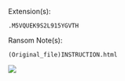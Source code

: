 Extension(s): 
```
.M5VQUEK9S2L915YGVTH 
```
Ransom Note(s): 
```
(Original_file)INSTRUCTION.html
```
![](https://github.com/user-attachments/assets/e33984f0-3b11-491c-bb2c-36a564895d90)
